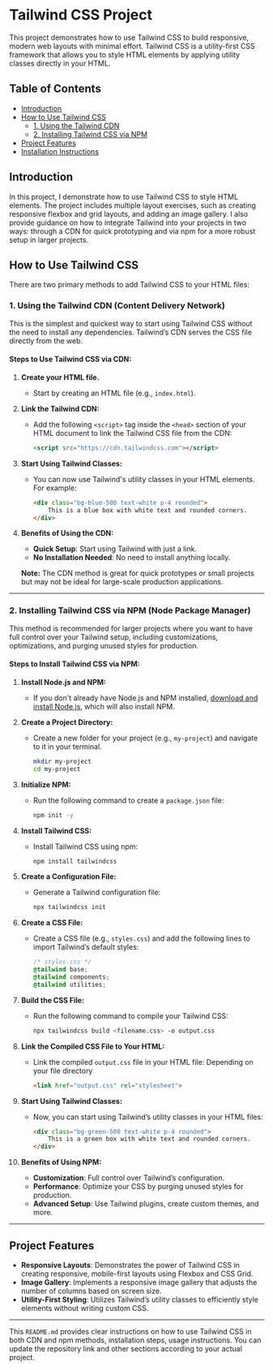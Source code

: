 # Tailwind CSS Project

This project demonstrates how to use Tailwind CSS to build responsive, modern web layouts with minimal effort. Tailwind CSS is a utility-first CSS framework that allows you to style HTML elements by applying utility classes directly in your HTML.

## Table of Contents

- [Introduction](#introduction)
- [How to Use Tailwind CSS](#how-to-use-tailwind-css)
  - [1. Using the Tailwind CDN](#1-using-the-tailwind-cdn)
  - [2. Installing Tailwind CSS via NPM](#2-installing-tailwind-css-via-npm)
- [Project Features](#project-features)
- [Installation Instructions](#installation-instructions)

## Introduction

In this project, I demonstrate how to use Tailwind CSS to style HTML elements. The project includes multiple layout exercises, such as creating responsive flexbox and grid layouts, and adding an image gallery. I also provide guidance on how to integrate Tailwind into your projects in two ways: through a CDN for quick prototyping and via npm for a more robust setup in larger projects.

## How to Use Tailwind CSS

There are two primary methods to add Tailwind CSS to your HTML files:

### 1. **Using the Tailwind CDN (Content Delivery Network)**

This is the simplest and quickest way to start using Tailwind CSS without the need to install any dependencies. Tailwind’s CDN serves the CSS file directly from the web.

#### Steps to Use Tailwind CSS via CDN:

1. **Create your HTML file.**
   - Start by creating an HTML file (e.g., `index.html`).

2. **Link the Tailwind CDN:**
   - Add the following `<script>` tag inside the `<head>` section of your HTML document to link the Tailwind CSS file from the CDN:

     ```html
     <script src="https://cdn.tailwindcss.com"></script>
     ```

3. **Start Using Tailwind Classes:**
   - You can now use Tailwind's utility classes in your HTML elements. For example:

     ```html
     <div class="bg-blue-500 text-white p-4 rounded">
         This is a blue box with white text and rounded corners.
     </div>
     ```

4. **Benefits of Using the CDN:**
   - **Quick Setup**: Start using Tailwind with just a link.
   - **No Installation Needed**: No need to install anything locally.
   
   **Note:** The CDN method is great for quick prototypes or small projects but may not be ideal for large-scale production applications.

---

### 2. **Installing Tailwind CSS via NPM (Node Package Manager)**

This method is recommended for larger projects where you want to have full control over your Tailwind setup, including customizations, optimizations, and purging unused styles for production.

#### Steps to Install Tailwind CSS via NPM:

1. **Install Node.js and NPM:**
   - If you don't already have Node.js and NPM installed, [download and install Node.js](https://nodejs.org/), which will also install NPM.

2. **Create a Project Directory:**
   - Create a new folder for your project (e.g., `my-project`) and navigate to it in your terminal.

     ```bash
     mkdir my-project
     cd my-project
     ```

3. **Initialize NPM:**
   - Run the following command to create a `package.json` file:

     ```bash
     npm init -y
     ```

4. **Install Tailwind CSS:**
   - Install Tailwind CSS using npm:

     ```bash
     npm install tailwindcss
     ```

5. **Create a Configuration File:**
   - Generate a Tailwind configuration file:

     ```bash
     npx tailwindcss init
     ```

6. **Create a CSS File:**
   - Create a CSS file (e.g., `styles.css`) and add the following lines to import Tailwind’s default styles:

     ```css
     /* styles.css */
     @tailwind base;
     @tailwind components;
     @tailwind utilities;
     ```

7. **Build the CSS File:**
   - Run the following command to compile your Tailwind CSS:

     ```bash
     npx tailwindcss build <filename.css> -o output.css
     ```

8. **Link the Compiled CSS File to Your HTML:**
   - Link the compiled `output.css` file in your HTML file:
    Depending on your file directory
     ```html
     <link href="output.css" rel="stylesheet">
     ```

9. **Start Using Tailwind Classes:**
   - Now, you can start using Tailwind’s utility classes in your HTML files:

     ```html
     <div class="bg-green-500 text-white p-4 rounded">
         This is a green box with white text and rounded corners.
     </div>
     ```

10. **Benefits of Using NPM:**
    - **Customization**: Full control over Tailwind’s configuration.
    - **Performance**: Optimize your CSS by purging unused styles for production.
    - **Advanced Setup**: Use Tailwind plugins, create custom themes, and more.

---

## Project Features

- **Responsive Layouts**: Demonstrates the power of Tailwind CSS in creating responsive, mobile-first layouts using Flexbox and CSS Grid.
- **Image Gallery**: Implements a responsive image gallery that adjusts the number of columns based on screen size.
- **Utility-First Styling**: Utilizes Tailwind’s utility classes to efficiently style elements without writing custom CSS.

---

This `README.md` provides clear instructions on how to use Tailwind CSS in both CDN and npm methods, installation steps, usage instructions. You can update the repository link and other sections according to your actual project.